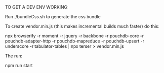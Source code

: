 TO GET A DEV ENV WORKING:


Run ./bundleCss.sh to generate the css bundle

To create vendor.min.js (this makes incremental builds much faster) do this:

npx browserify  -r moment -r jquery -r backbone -r pouchdb-core -r pouchdb-adapter-http -r pouchdb-mapreduce -r pouchdb-upsert -r underscore -r tabulator-tables | npx terser > vendor.min.js


The run:

npm run start

